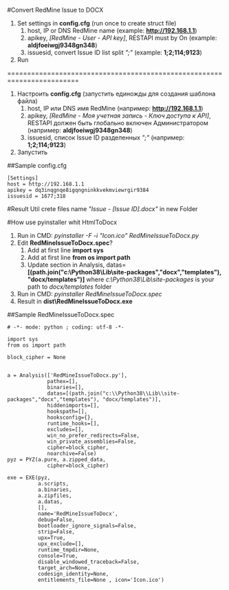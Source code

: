 #Convert RedMine Issue to DOCX

1. Set settings in **config.cfg** (run once to create struct file)
   1. host, IP or DNS RedMine name (example: **http://192.168.1.1**)
   2. apikey, *[RedMine - User - API key]*, RESTAPI must by On (example: **aldjfoeiwgj9348gn348**)
   2. issuesid, convert Issue ID list split *";"* (example: **1;2;114;9123**)
2. Run

========================================================================
1. Настроить **config.cfg** (запустить единожды для создания шаблона файла)
   1. host, IP или DNS имя RedMine (например: **http://192.168.1.1**)
   2. apikey, *[RedMine - Моя учетная запись - Ключ доступа к API]*, RESTAPI должен быть глобально включен Администратором (например: **aldjfoeiwgj9348gn348**)
   2. issuesid, список Issue ID разделенных *";"* (например: **1;2;114;9123**)
3. Запустить 

##Sample config.cfg
```
[Settings]
host = http://192.168.1.1
apikey = dq3inqgnqe8igqngninkkvekmviewrgir9384
issuesid = 1677;318
```

#Result
Util crete files name *"Issue - [Issue ID].docx"* in new Folder

#How use pyinstaller whit HtmlToDocx

1. Run in CMD: *pyinstaller -F -i "Icon.ico" RedMineIssueToDocx.py*
2. Edit **RedMineIssueToDocx.spec**? 
   1. Add at first line **import sys**
   2. Add at first line **from os import path**
   3. Update section in Analysis, datas=**[(path.join("c:\\Python38\\Lib\\site-packages","docx","templates"), "docx/templates")]** where *c:\\Python38\\Lib\\site-packages* is your path to *docx/templates* folder
3. Run in CMD: *pyinstaller RedMineIssueToDocx.spec*
4. Result in **dist\RedMineIssueToDocx.exe**

##Sample RedMineIssueToDocx.spec
```
# -*- mode: python ; coding: utf-8 -*-

import sys
from os import path

block_cipher = None


a = Analysis(['RedMineIssueToDocx.py'],
             pathex=[],
             binaries=[],
             datas=[(path.join("c:\\Python38\\Lib\\site-packages","docx","templates"), "docx/templates")],
             hiddenimports=[],
             hookspath=[],
             hooksconfig={},
             runtime_hooks=[],
             excludes=[],
             win_no_prefer_redirects=False,
             win_private_assemblies=False,
             cipher=block_cipher,
             noarchive=False)
pyz = PYZ(a.pure, a.zipped_data,
             cipher=block_cipher)

exe = EXE(pyz,
          a.scripts,
          a.binaries,
          a.zipfiles,
          a.datas,  
          [],
          name='RedMineIssueToDocx',
          debug=False,
          bootloader_ignore_signals=False,
          strip=False,
          upx=True,
          upx_exclude=[],
          runtime_tmpdir=None,
          console=True,
          disable_windowed_traceback=False,
          target_arch=None,
          codesign_identity=None,
          entitlements_file=None , icon='Icon.ico')

```


